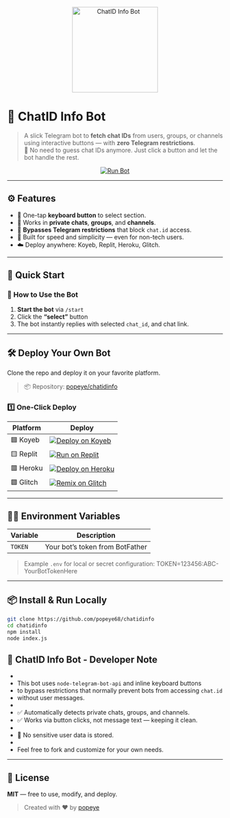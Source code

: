 <p align="center">
  <img src="https://raw.githubusercontent.com/popeye68/chatidinfo/main/botpic.png" alt="ChatID Info Bot" width="200">
</p>

# 🤖 ChatID Info Bot  
> A slick Telegram bot to **fetch chat IDs** from users, groups, or channels using interactive buttons — with **zero Telegram restrictions**.  
> 📍 No need to guess chat IDs anymore. Just click a button and let the bot handle the rest.

<p align="center">
  <a href="http://t.me/Get_chatid_infobot">
    <img src="https://img.shields.io/badge/Run%20Bot-@Get_chatid_infobot-blue?logo=telegram" alt="Run Bot">
  </a>
</p>

---

## ⚙️ Features

- 🔘 One-tap **keyboard button** to select section.
- 👥 Works in **private chats**, **groups**, and **channels**.
- 🚫 **Bypasses Telegram restrictions** that block `chat.id` access.
- 🧠 Built for speed and simplicity — even for non-tech users.
- ☁️ Deploy anywhere: Koyeb, Replit, Heroku, Glitch.

---

## 🚀 Quick Start

### 🧾 How to Use the Bot

1. **Start the bot** via `/start`
2. Click the **“select”** button
3. The bot instantly replies with selected  `chat_id`, and chat link.

---

## 🛠 Deploy Your Own Bot

Clone the repo and deploy it on your favorite platform.

> 📦 Repository: [popeye/chatidinfo](https://github.com/popeye/chatidinfo)

### 1️⃣ One-Click Deploy

| Platform   | Deploy |
|------------|--------|
| 🟦 Koyeb    | [![Deploy on Koyeb](https://www.koyeb.com/static/images/deploy/button.svg)](https://app.koyeb.com/deploy?type=git&repository=github.com/popeye68/chatidinfo&branch=main&name=chatidinfo) |
| 🟨 Replit   | [![Run on Replit](https://replit.com/badge/github/popeye68/chatidinfo)](https://replit.com/github/popeye68/chatidinfo) |
| 🟥 Heroku   | [![Deploy on Heroku](https://www.herokucdn.com/deploy/button.svg)](https://heroku.com/deploy?template=https://github.com/popeye68/chatidinfo) |
| 🟪 Glitch   | [![Remix on Glitch](https://img.shields.io/badge/Remix_on-Glitch-purple?logo=glitch)](https://glitch.com/edit/#!/import/github/popeye68/chatidinfo) |


---

## 🧑‍💻 Environment Variables

| Variable        | Description                    |
|----------------|--------------------------------|
| `TOKEN`     | Your bot’s token from BotFather |

> Example `.env` for local or secret configuration:
TOKEN=123456:ABC-YourBotTokenHere


---

## 📦 Install & Run Locally

```bash
git clone https://github.com/popeye68/chatidinfo
cd chatidinfo
npm install
node index.js
```


## 🤖 ChatID Info Bot - Developer Note
 *
 * This bot uses `node-telegram-bot-api` and inline keyboard buttons
 * to bypass restrictions that normally prevent bots from accessing `chat.id`
 * without user messages.
 *
 * ✅ Automatically detects private chats, groups, and channels.
 * ✅ Works via button clicks, not message text — keeping it clean.
 *
 * 🔐 No sensitive user data is stored.
 *
 * Feel free to fork and customize for your own needs.


---

## 📜 License

**MIT** — free to use, modify, and deploy.

> Created with ❤️ by [popeye](https://github.com/popeye68)


